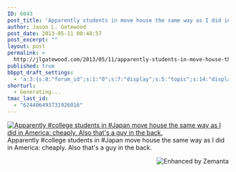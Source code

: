 ```yaml
---
ID: 6043
post_title: 'Apparently students in move house the same way as I did in&hellip; [Photo]'
author: Jason L. Gatewood
post_date: 2013-05-11 00:48:57
post_excerpt: ""
layout: post
permalink: >
  http://jlgatewood.com/2013/05/11/apparently-students-in-move-house-the-same-way-as-i-did-in-photo/
published: true
bbppt_draft_settings:
  - 'a:3:{s:8:"forum_id";s:1:"0";s:7:"display";s:5:"topic";s:14:"display-extras";a:2:{s:6:"xcount";s:1:"5";s:5:"xsort";s:6:"newest";}}'
shorturl:
  - Generating...
tmac_last_id:
  - "624406493731926016"
---
```

<a href="http://jlgatewood.com.previewdns.com/wp-content/uploads/2013/05/7551b4c2b93d11e2a45222000a9e06f4_7.jpgresize612%2c612"><img src="http://jlgatewood.com.previewdns.com/wp-content/uploads/2013/05/7551b4c2b93d11e2a45222000a9e06f4_7.jpg" alt="Apparently #college students in #Japan move house the same way as I did in America: cheaply. Also that's a guy in the back." /></a>
Apparently #college students in #Japan move house the same way as I did in America: cheaply. Also that's a guy in the back.
<div class="zemanta-pixie" style="margin-top: 10px; height: 15px;"><a class="zemanta-pixie-a" title="Enhanced by Zemanta" href="http://www.zemanta.com/?px"><img class="zemanta-pixie-img" style="border: none; float: right;" src="http://img.zemanta.com/zemified_h.png?x-id=b0e71eec-556b-4ffa-b704-5a3226f86252" alt="Enhanced by Zemanta" /></a></div>